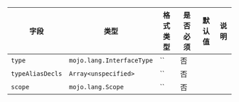 | 字段 | 类型 | 格式类型 | 是否必须 | 默认值 | 说明 |
|---|---|---|---|---|---|
| `type` | `mojo.lang.InterfaceType` | `` | 否 |  |  |
| `typeAliasDecls` | `Array<unspecified>` | `` | 否 |  |  |
| `scope` | `mojo.lang.Scope` | `` | 否 |  |
